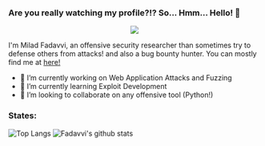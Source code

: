 
### Are you really watching my profile?!? So... Hmm... Hello! 👋

<p align="center">
<img src="https://media.giphy.com/media/zy89dUFZCagFy/giphy.gif"/>
</p>

I'm Milad Fadavvi, an offensive security researcher than sometimes try to defense others from attacks! and also a bug bounty hunter. You can mostly find me at <a href= "https://www.linkedin.com/in/fadavvi/">here!</a> 

- 🔭 I’m currently working on Web Application Attacks and Fuzzing
- 🌱 I’m currently learning Exploit Development
- 👯 I’m looking to collaborate on any offensive tool (Python!)

### States:
![Top Langs](https://github-readme-stats.vercel.app/api/top-langs/?username=fadavvi&show_icons=true&theme=dracula&hide=javascript,html,CSS) ![Fadavvi's github stats](https://github-readme-stats.vercel.app/api?username=fadavvi&show_icons=true&theme=dracula)



<!--
**Fadavvi/fadavvi** is a ✨ _special_ ✨ repository because its `README.md` (this file) appears on your GitHub profile.

Here are some ideas to get you started:


 ...
 ...
- 🤔 I’m looking for help with ...
- 💬 Ask me about ...
- 📫 How to reach me: ...
- 😄 Pronouns: ...
- ⚡ Fun fact: ...
-->
